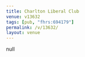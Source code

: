 ```yaml
---
title: Charlton Liberal Club
venue: v13632
tags: [pub, "fhrs:694179"]
permalink: /v/13632/
layout: venue
---
```

null